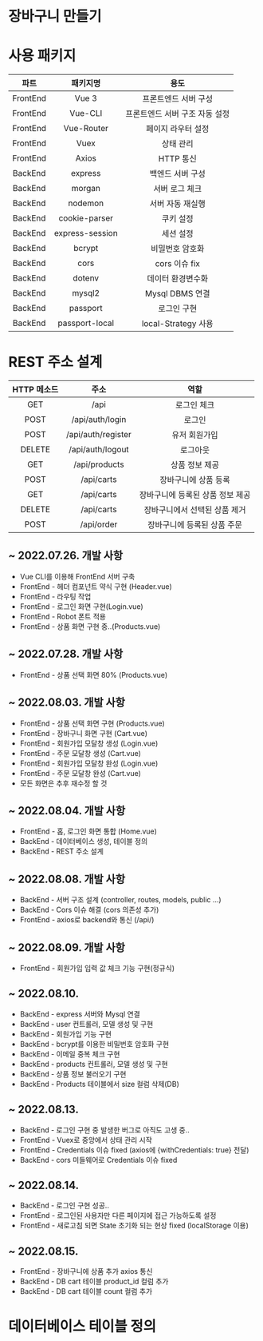 # 장바구니 만들기

# 사용 패키지
|파트|패키지명|용도|
|:--:|:--:|:--:|
|FrontEnd|Vue 3|프론트엔드 서버 구성|
|FrontEnd|Vue-CLI|프론트엔드 서버 구조 자동 설정|
|FrontEnd|Vue-Router|페이지 라우터 설정|
|FrontEnd|Vuex|상태 관리|
|FrontEnd|Axios|HTTP 통신|
|BackEnd|express|백엔드 서버 구성|
|BackEnd|morgan|서버 로그 체크|
|BackEnd|nodemon|서버 자동 재실행|
|BackEnd|cookie-parser|쿠키 설정|
|BackEnd|express-session|세션 설정|
|BackEnd|bcrypt|비밀번호 암호화|
|BackEnd|cors|cors 이슈 fix|
|BackEnd|dotenv|데이터 환경변수화|
|BackEnd|mysql2|Mysql DBMS 연결|
|BackEnd|passport|로그인 구현|
|BackEnd|passport-local|local-Strategy 사용|

# REST 주소 설계
|HTTP 메소드|주소|역할|
|:--:|:--:|:--:|
|GET|/api|로그인 체크|
|POST|/api/auth/login|로그인|
|POST|/api/auth/register|유저 회원가입|
|DELETE|/api/auth/logout|로그아웃|
|GET|/api/products|상품 정보 제공|
|POST|/api/carts|장바구니에 상품 등록|
|GET|/api/carts|장바구니에 등록된 상품 정보 제공|
|DELETE|/api/carts|장바구니에서 선택된 상품 제거|
|POST|/api/order|장바구니에 등록된 상품 주문|


## ~ 2022.07.26. 개발 사항
* Vue CLI를 이용해 FrontEnd 서버 구축
* FrontEnd - 헤더 컴포넌트 약식 구현 (Header.vue)
* FrontEnd - 라우팅 작업
* FrontEnd - 로그인 화면 구현(Login.vue)
* FrontEnd - Robot 폰트 적용
* FrontEnd - 상품 화면 구현 중..(Products.vue)


## ~ 2022.07.28. 개발 사항
* FrontEnd - 상품 선택 화면 80% (Products.vue)


## ~ 2022.08.03. 개발 사항
* FrontEnd - 상품 선택 화면 구현 (Products.vue)
* FrontEnd - 장바구니 화면 구현 (Cart.vue)
* FrontEnd - 회원가입 모달창 생성 (Login.vue)
* FrontEnd - 주문 모달창 생성 (Cart.vue)
* FrontEnd - 회원가입 모달창 완성 (Login.vue)
* FrontEnd - 주문 모달창 완성 (Cart.vue)
* 모든 화면은 추후 재수정 할 것


## ~ 2022.08.04. 개발 사항
* FrontEnd - 홈, 로그인 화면 통합 (Home.vue)
* BackEnd - 데이터베이스 생성, 테이블 정의
* BackEnd - REST 주소 설계


## ~ 2022.08.08. 개발 사항
* BackEnd - 서버 구조 설계 (controller, routes, models, public ...)
* BackEnd - Cors 이슈 해결 (cors 의존성 추가)
* FrontEnd - axios로 backend와 통신 (/api/)


## ~ 2022.08.09. 개발 사항
* FrontEnd - 회원가입 입력 값 체크 기능 구현(정규식)


## ~ 2022.08.10.
* BackEnd - express 서버와 Mysql 연결
* BackEnd - user 컨트롤러, 모델 생성 및 구현
* BackEnd - 회원가입 기능 구현
* BackEnd - bcrypt를 이용한 비밀번호 암호화 구현
* BackEnd - 이메일 중복 체크 구현
* BackEnd - products 컨트롤러, 모델 생성 및 구현
* BackEnd - 상품 정보 불러오기 구현
* BackEnd - Products 테이블에서 size 컬럼 삭제(DB)


## ~ 2022.08.13.
* BackEnd - 로그인 구현 중 발생한 버그로 아직도 고생 중..
* FrontEnd - Vuex로 중앙에서 상태 관리 시작
* FrontEnd - Credentials 이슈 fixed (axios에 {withCredentials: true} 전달)
* BackEnd - cors 미들웨어로 Credentials 이슈 fixed

## ~ 2022.08.14.
* BackEnd - 로그인 구현 성공..
* FrontEnd - 로그인된 사용자만 다른 페이지에 접근 가능하도록 설정
* FrontEnd - 새로고침 되면 State 초기화 되는 현상 fixed (localStorage 이용)

## ~ 2022.08.15.
* FrontEnd - 장바구니에 상품 추가 axios 통신
* BackEnd - DB cart 테이블 product_id 컬럼 추가
* BackEnd - DB cart 테이블 count 컬럼 추가



# 데이터베이스 테이블 정의

